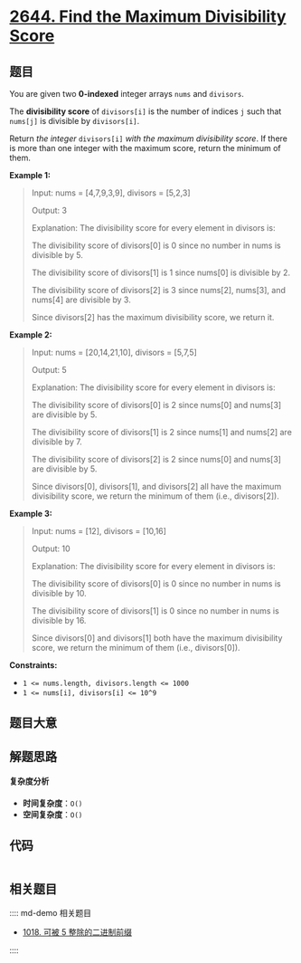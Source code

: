 # [2644. Find the Maximum Divisibility Score](https://leetcode.com/problems/find-the-maximum-divisibility-score/)

## 题目

You are given two **0-indexed** integer arrays `nums` and `divisors`.

The **divisibility score** of `divisors[i]` is the number of indices `j` such
that `nums[j]` is divisible by `divisors[i]`.

Return _the integer_ `divisors[i]` _with the maximum divisibility score_. If
there is more than one integer with the maximum score, return the minimum of
them.

**Example 1:**

> Input: nums = [4,7,9,3,9], divisors = [5,2,3]
>
> Output: 3
>
> Explanation: The divisibility score for every element in divisors is:
>
> The divisibility score of divisors[0] is 0 since no number in nums is divisible by 5.
>
> The divisibility score of divisors[1] is 1 since nums[0] is divisible by 2.
>
> The divisibility score of divisors[2] is 3 since nums[2], nums[3], and nums[4] are divisible by 3.
>
> Since divisors[2] has the maximum divisibility score, we return it.

**Example 2:**

> Input: nums = [20,14,21,10], divisors = [5,7,5]
>
> Output: 5
>
> Explanation: The divisibility score for every element in divisors is:
>
> The divisibility score of divisors[0] is 2 since nums[0] and nums[3] are divisible by 5.
>
> The divisibility score of divisors[1] is 2 since nums[1] and nums[2] are divisible by 7.
>
> The divisibility score of divisors[2] is 2 since nums[0] and nums[3] are divisible by 5.
>
> Since divisors[0], divisors[1], and divisors[2] all have the maximum divisibility score, we return the minimum of them (i.e., divisors[2]).

**Example 3:**

> Input: nums = [12], divisors = [10,16]
>
> Output: 10
>
> Explanation: The divisibility score for every element in divisors is:
>
> The divisibility score of divisors[0] is 0 since no number in nums is divisible by 10.
>
> The divisibility score of divisors[1] is 0 since no number in nums is divisible by 16.
>
> Since divisors[0] and divisors[1] both have the maximum divisibility score, we return the minimum of them (i.e., divisors[0]).

**Constraints:**

- `1 <= nums.length, divisors.length <= 1000`
- `1 <= nums[i], divisors[i] <= 10^9`

## 题目大意

## 解题思路

#### 复杂度分析

- **时间复杂度**：`O()`
- **空间复杂度**：`O()`

## 代码

```javascript

```

## 相关题目

:::: md-demo 相关题目

- [1018. 可被 5 整除的二进制前缀](https://leetcode.com/problems/binary-prefix-divisible-by-5)

::::
